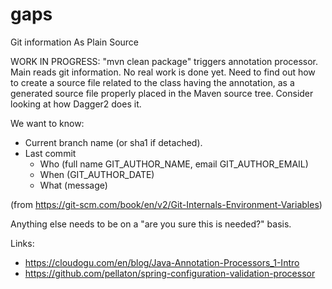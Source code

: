 # gaps

Git information As Plain Source

WORK IN PROGRESS:  "mvn clean package" triggers annotation processor.  Main reads git information.  No real work is done yet.  Need to find out how to create a source file related to the class having the annotation, 
as a generated source file properly placed in the Maven source tree.  Consider looking at how Dagger2 does it.

We want to know:

* Current branch name (or sha1 if detached).
* Last commit
  * Who (full name GIT_AUTHOR_NAME, email GIT_AUTHOR_EMAIL)
  * When (GIT_AUTHOR_DATE)
  * What (message)

(from https://git-scm.com/book/en/v2/Git-Internals-Environment-Variables)

Anything else needs to be on a "are you sure this is needed?" basis.

Links:

* <https://cloudogu.com/en/blog/Java-Annotation-Processors_1-Intro>
* <https://github.com/pellaton/spring-configuration-validation-processor>